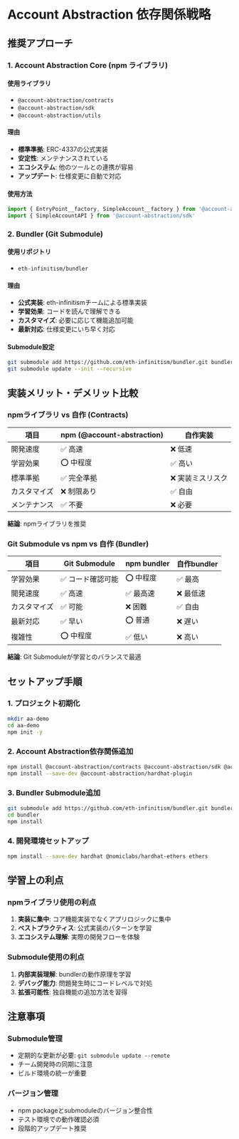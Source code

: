 # Account Abstraction 依存関係戦略

## 推奨アプローチ

### 1. Account Abstraction Core (npm ライブラリ)

#### 使用ライブラリ
- `@account-abstraction/contracts` 
- `@account-abstraction/sdk`
- `@account-abstraction/utils`

#### 理由
- **標準準拠**: ERC-4337の公式実装
- **安定性**: メンテナンスされている
- **エコシステム**: 他のツールとの連携が容易
- **アップデート**: 仕様変更に自動で対応

#### 使用方法
```typescript
import { EntryPoint__factory, SimpleAccount__factory } from '@account-abstraction/contracts'
import { SimpleAccountAPI } from '@account-abstraction/sdk'
```

### 2. Bundler (Git Submodule)

#### 使用リポジトリ
- `eth-infinitism/bundler` 

#### 理由
- **公式実装**: eth-infinitismチームによる標準実装
- **学習効果**: コードを読んで理解できる
- **カスタマイズ**: 必要に応じて機能追加可能
- **最新対応**: 仕様変更にいち早く対応

#### Submodule設定
```bash
git submodule add https://github.com/eth-infinitism/bundler.git bundler
git submodule update --init --recursive
```

## 実装メリット・デメリット比較

### npmライブラリ vs 自作 (Contracts)

| 項目 | npm (@account-abstraction) | 自作実装 |
|------|---------------------------|----------|
| 開発速度 | ✅ 高速 | ❌ 低速 |
| 学習効果 | ⭕ 中程度 | ✅ 高い |
| 標準準拠 | ✅ 完全準拠 | ❌ 実装ミスリスク |
| カスタマイズ | ❌ 制限あり | ✅ 自由 |
| メンテナンス | ✅ 不要 | ❌ 必要 |

**結論**: npmライブラリを推奨

### Git Submodule vs npm vs 自作 (Bundler)

| 項目 | Git Submodule | npm bundler | 自作bundler |
|------|---------------|-------------|-------------|
| 学習効果 | ✅ コード確認可能 | ⭕ 中程度 | ✅ 最高 |
| 開発速度 | ✅ 高速 | ✅ 最高速 | ❌ 最低速 |
| カスタマイズ | ✅ 可能 | ❌ 困難 | ✅ 自由 |
| 最新対応 | ✅ 早い | ⭕ 普通 | ❌ 遅い |
| 複雑性 | ⭕ 中程度 | ✅ 低い | ❌ 高い |

**結論**: Git Submoduleが学習とのバランスで最適

## セットアップ手順

### 1. プロジェクト初期化
```bash
mkdir aa-demo
cd aa-demo
npm init -y
```

### 2. Account Abstraction依存関係追加
```bash
npm install @account-abstraction/contracts @account-abstraction/sdk @account-abstraction/utils
npm install --save-dev @account-abstraction/hardhat-plugin
```

### 3. Bundler Submodule追加
```bash
git submodule add https://github.com/eth-infinitism/bundler.git bundler
cd bundler
npm install
```

### 4. 開発環境セットアップ
```bash
npm install --save-dev hardhat @nomiclabs/hardhat-ethers ethers
```

## 学習上の利点

### npmライブラリ使用の利点
1. **実装に集中**: コア機能実装でなくアプリロジックに集中
2. **ベストプラクティス**: 公式実装のパターンを学習
3. **エコシステム理解**: 実際の開発フローを体験

### Submodule使用の利点
1. **内部実装理解**: bundlerの動作原理を学習
2. **デバッグ能力**: 問題発生時にコードレベルで対処
3. **拡張可能性**: 独自機能の追加方法を習得

## 注意事項

### Submodule管理
- 定期的な更新が必要: `git submodule update --remote`
- チーム開発時の同期に注意
- ビルド環境の統一が重要

### バージョン管理
- npm packageとsubmoduleのバージョン整合性
- テスト環境での動作確認必須
- 段階的アップデート推奨